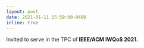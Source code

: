 ```yaml
---
layout: post
date: 2021-01-11 15:59:00-0400
inline: true
---
```


Invited to serve in the TPC of<strong>  IEEE/ACM IWQoS 2021. <strong>


